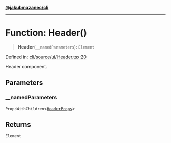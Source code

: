 [**@jakubmazanec/cli**](../README.md)

---

# Function: Header()

> **Header**(`__namedParameters`): `Element`

Defined in:
[cli/source/ui/Header.tsx:20](https://github.com/jakubmazanec/tools/blob/dd3219e5c9e39fb2c6c2fa06c4f20acd2118ac84/packages/cli/source/ui/Header.tsx#L20)

Header component.

## Parameters

### \_\_namedParameters

`PropsWithChildren`\<[`HeaderProps`](../type-aliases/HeaderProps.md)\>

## Returns

`Element`
